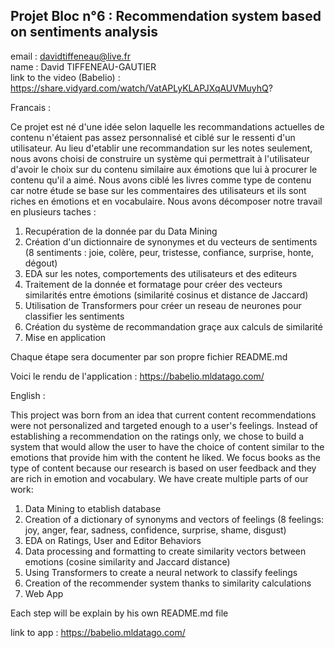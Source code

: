 ## Projet Bloc n°6 : Recommendation system based on sentiments analysis

email : davidtiffeneau@live.fr</br>
name : David TIFFENEAU-GAUTIER</br>
link to the video (Babelio) : https://share.vidyard.com/watch/VatAPLyKLAPJXqAUVMuyhQ?

Francais : 

Ce projet est né d'une idée selon laquelle les recommandations actuelles de contenu n'étaient pas assez personnalisé et ciblé sur le ressenti d'un utilisateur. Au lieu d'etablir une recommandation sur les notes seulement, nous avons choisi de construire un système qui permettrait à l'utilisateur d'avoir le choix sur du contenu similaire aux émotions que lui à procurer le contenu qu'il a aimé. Nous avons ciblé les livres comme type de contenu car notre étude se base sur les commentaires des utilisateurs et ils sont riches en émotions et en vocabulaire. Nous avons décomposer notre travail en plusieurs taches :

1. Recupération de la donnée par du Data Mining 
2. Création d'un dictionnaire de synonymes et du vecteurs de sentiments (8 sentiments : joie, colère, peur, tristesse, confiance, surprise, honte, dégout)
3. EDA sur les notes, comportements des utilisateurs et des editeurs
4. Traitement de la donnée et formatage pour créer des vecteurs similarités entre émotions (similarité cosinus et distance de Jaccard)
5. Utilisation de Transformers pour créer un reseau de neurones pour classifier les sentiments
6. Création du système de recommandation graçe aux calculs de similarité
7. Mise en application

Chaque étape sera documenter par son propre fichier README.md 

Voici le rendu de l'application : https://babelio.mldatago.com/ 

English : 

This project was born from an idea that current content recommendations were not personalized and targeted enough to a user's feelings. Instead of establishing a recommendation on the ratings only, we chose to build a system that would allow the user to have the choice of content similar to the emotions that provide him with the content he liked. We focus books as the type of content because our research is based on user feedback and they are rich in emotion and vocabulary. We have create multiple parts of our work:

1. Data Mining to etablish database
2. Creation of a dictionary of synonyms and vectors of feelings (8 feelings: joy, anger, fear, sadness, confidence, surprise, shame, disgust)
3. EDA on Ratings, User and Editor Behaviors
4. Data processing and formatting to create similarity vectors between emotions (cosine similarity and Jaccard distance)
5. Using Transformers to create a neural network to classify feelings
6. Creation of the recommender system thanks to similarity calculations
7. Web App

Each step will be explain by his own README.md file

link to app : https://babelio.mldatago.com/ 